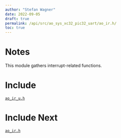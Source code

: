 ```yaml
---
author: "Stefan Wagner"
date: 2022-09-05
draft: true
permalink: /api/src/ao_sys_xc32_pic32_uart/ao_ir.h/
toc: true
---
```


# Notes

This module gathers interrupt-related functions.

# Include

[`ao_ir_u.h`](ao_ir_u.h.md)

# Include Next

[`ao_ir.h`](../ao_sys_xc32_pic32/ao_ir.h.md)
